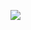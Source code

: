 ![](https://geteyes-cdn.s3.ap-northeast-2.amazonaws.com/Electrolux/MarkDown/Image/OneCupTurbo_Button.JPG)
